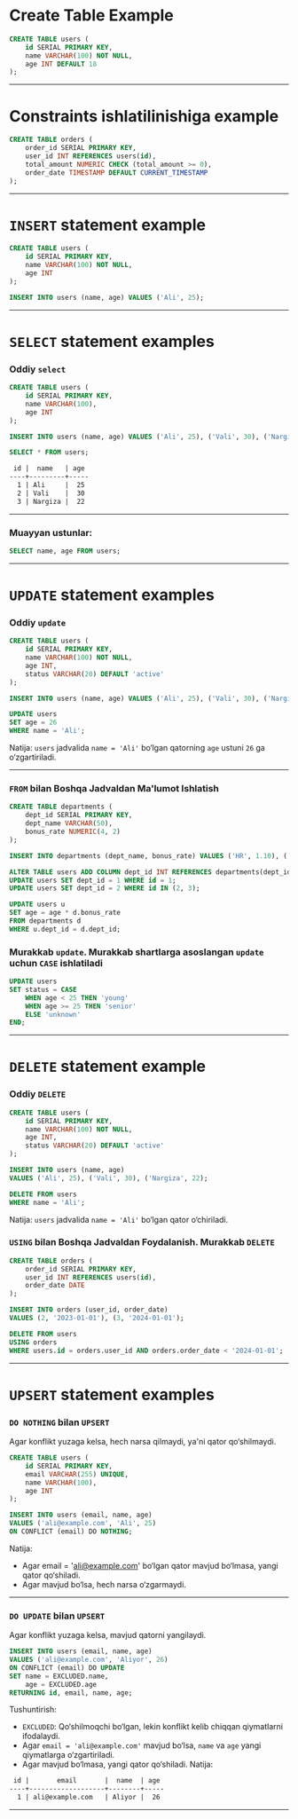 # Create Table Example
```sql
CREATE TABLE users (
    id SERIAL PRIMARY KEY,
    name VARCHAR(100) NOT NULL,
    age INT DEFAULT 18
);
```
***
# Constraints ishlatilinishiga example
```sql
CREATE TABLE orders (
    order_id SERIAL PRIMARY KEY,
    user_id INT REFERENCES users(id),
    total_amount NUMERIC CHECK (total_amount >= 0),
    order_date TIMESTAMP DEFAULT CURRENT_TIMESTAMP
);
```
***
# `INSERT` statement example
```sql
CREATE TABLE users (
    id SERIAL PRIMARY KEY,
    name VARCHAR(100) NOT NULL,
    age INT
);

INSERT INTO users (name, age) VALUES ('Ali', 25);
```
***
# `SELECT` statement examples
### Oddiy `select`
```sql
CREATE TABLE users (
    id SERIAL PRIMARY KEY,
    name VARCHAR(100),
    age INT
);

INSERT INTO users (name, age) VALUES ('Ali', 25), ('Vali', 30), ('Nargiza', 22);

SELECT * FROM users;
```
```txt
 id |  name   | age
----+---------+-----
  1 | Ali     |  25
  2 | Vali    |  30
  3 | Nargiza |  22
```
***
### Muayyan ustunlar:
```sql
SELECT name, age FROM users;
```
***
# `UPDATE` statement examples
### Oddiy `update`
```sql
CREATE TABLE users (
    id SERIAL PRIMARY KEY,
    name VARCHAR(100) NOT NULL,
    age INT,
    status VARCHAR(20) DEFAULT 'active'
);

INSERT INTO users (name, age) VALUES ('Ali', 25), ('Vali', 30), ('Nargiza', 22);

UPDATE users
SET age = 26
WHERE name = 'Ali';
```
Natija: `users` jadvalida `name = 'Ali'` bo‘lgan qatorning `age` ustuni `26` ga o‘zgartiriladi.
***
### `FROM` bilan Boshqa Jadvaldan Ma'lumot Ishlatish
```sql
CREATE TABLE departments (
    dept_id SERIAL PRIMARY KEY,
    dept_name VARCHAR(50),
    bonus_rate NUMERIC(4, 2)
);

INSERT INTO departments (dept_name, bonus_rate) VALUES ('HR', 1.10), ('IT', 1.15);

ALTER TABLE users ADD COLUMN dept_id INT REFERENCES departments(dept_id);
UPDATE users SET dept_id = 1 WHERE id = 1;
UPDATE users SET dept_id = 2 WHERE id IN (2, 3);

UPDATE users u
SET age = age * d.bonus_rate
FROM departments d
WHERE u.dept_id = d.dept_id;
```
### Murakkab `update`. Murakkab shartlarga asoslangan `update` uchun `CASE` ishlatiladi
```sql 
UPDATE users
SET status = CASE
    WHEN age < 25 THEN 'young'
    WHEN age >= 25 THEN 'senior'
    ELSE 'unknown'
END;
```
***
# `DELETE` statement example
### Oddiy `DELETE`
```sql
CREATE TABLE users (
    id SERIAL PRIMARY KEY,
    name VARCHAR(100) NOT NULL,
    age INT,
    status VARCHAR(20) DEFAULT 'active'
);

INSERT INTO users (name, age) 
VALUES ('Ali', 25), ('Vali', 30), ('Nargiza', 22);

DELETE FROM users
WHERE name = 'Ali';
```
Natija: `users` jadvalida `name = 'Ali'` bo‘lgan qator o‘chiriladi.
### `USING` bilan Boshqa Jadvaldan Foydalanish. Murakkab `DELETE`
```sql
CREATE TABLE orders (
    order_id SERIAL PRIMARY KEY,
    user_id INT REFERENCES users(id),
    order_date DATE
);

INSERT INTO orders (user_id, order_date) 
VALUES (2, '2023-01-01'), (3, '2024-01-01');

DELETE FROM users
USING orders
WHERE users.id = orders.user_id AND orders.order_date < '2024-01-01';
```
***
# `UPSERT` statement examples
### `DO NOTHING` bilan `UPSERT`
Agar konflikt yuzaga kelsa, hech narsa qilmaydi, ya'ni qator qo‘shilmaydi.
```sql
CREATE TABLE users (
    id SERIAL PRIMARY KEY,
    email VARCHAR(255) UNIQUE,
    name VARCHAR(100),
    age INT
);

INSERT INTO users (email, name, age)
VALUES ('ali@example.com', 'Ali', 25)
ON CONFLICT (email) DO NOTHING;
```
Natija:
- Agar email = 'ali@example.com' bo‘lgan qator mavjud bo‘lmasa, yangi qator qo‘shiladi.
- Agar mavjud bo‘lsa, hech narsa o‘zgarmaydi.
***
### `DO UPDATE` bilan `UPSERT`
Agar konflikt yuzaga kelsa, mavjud qatorni yangilaydi.
```sql
INSERT INTO users (email, name, age)
VALUES ('ali@example.com', 'Aliyor', 26)
ON CONFLICT (email) DO UPDATE
SET name = EXCLUDED.name,
    age = EXCLUDED.age
RETURNING id, email, name, age;
```
Tushuntirish:
- `EXCLUDED`: Qo‘shilmoqchi bo‘lgan, lekin konflikt kelib chiqqan qiymatlarni ifodalaydi.
- Agar `email = 'ali@example.com'` mavjud bo‘lsa, `name` va `age` yangi qiymatlarga o‘zgartiriladi.
- Agar mavjud bo‘lmasa, yangi qator qo‘shiladi.
Natija:
```txt
 id |       email       |  name  | age
----+-------------------+--------+-----
  1 | ali@example.com   | Aliyor |  26
```
***
